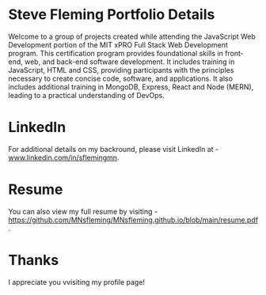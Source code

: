 #  Steve Fleming Portfolio Details
Welcome to a group of projects created while attending the JavaScript Web Development portion of the MIT xPRO Full Stack Web Development program. This certification program provides foundational skills in front-end, web, and back-end software development. It includes training in JavaScript, HTML and CSS, providing participants with the principles necessary to create concise code, software, and applications. It also includes additional training in MongoDB, Express, React and Node (MERN), leading to a practical understanding of DevOps.

# LinkedIn
For additional details on my backround, please visit LinkedIn at - www.linkedin.com/in/sflemingmn.

# Resume
You can also view my full resume by visiting - https://github.com/MNsfleming/MNsfleming.github.io/blob/main/resume.pdf.

# Thanks 
I appreciate you vvisiting my profile page!
